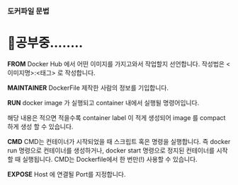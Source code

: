 ### 도커파일 문법

# 🚧공부중........

**FROM**
Docker Hub 에서 어떤 이미지를 가지고와서 작업할지 선언합니다. 작성법은 <이미지명>:<태그> 로 작성합니다.

**MAINTAINER**
DockerFile 제작한 사람의 정보를 기입합니다.

**RUN**
docker image 가 실행되고 container 내에서 실행될 명령어입니다.

해당 내용은 적으면 적을수록 container label 이 적게 생성되어 image 를 compact 하게 생성 할 수 있습니다.

**CMD**
CMD는 컨테이너가 시작되었을 때 스크립트 혹은 명령을 실행합니다.
즉 docker run 명령으로 컨테이너를 생성하거나, docker start 명령으로 정지된 컨테이너를 시작할 때 실행됩니다.
CMD는 Dockerfile에서 한 번만(!) 사용할 수 있습니다.

**EXPOSE**
Host 에 연결될 Port를 지정합니다.
